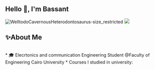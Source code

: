 <!-- Hello 👋, I'm Bassant -->
## Hello 👋, I'm Bassant
![WelltodoCavernousHeterodontosaurus-size_restricted](https://user-images.githubusercontent.com/104600321/209235565-cde9751a-e864-45f5-9e0a-0781e8e90a9f.gif)
![](https://github.com/BassantAhmedElbakry/https://user-images.githubusercontent.com/104600321/209235565-cde9751a-e864-45f5-9e0a-0781e8e90a9f.gif)

<!-- ✨ABOUT ME -->
## ✨About Me
<br>
* 🎓 Elecrtonics and communication Engineering Student @Faculty of Engineering Cairo University
* Courses I studied in university:<br>
<!--
**BassantAhmedElbakry/BassantAhmedElbakry** is a ✨ _special_ ✨ repository because its `README.md` (this file) appears on your GitHub profile.

Here are some ideas to get you started:

- 🔭 I’m currently working on ...
- 🌱 I’m currently learning ...
- 👯 I’m looking to collaborate on ...
- 🤔 I’m looking for help with ...
- 💬 Ask me about ...
- 📫 How to reach me: ...
- 😄 Pronouns: ...
- ⚡ Fun fact: ...
-->
